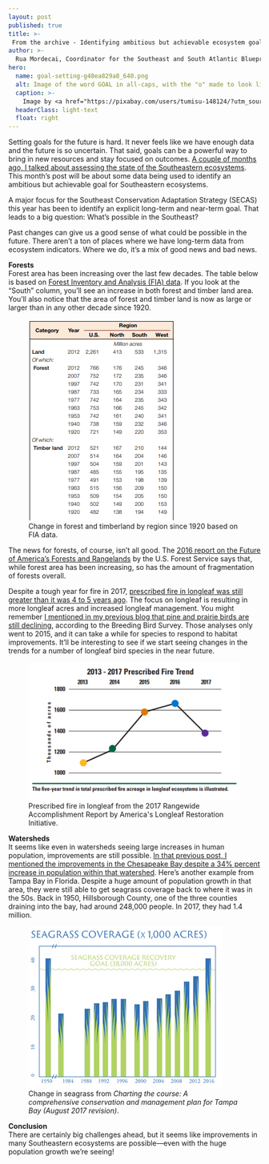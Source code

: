 ```yaml
---
layout: post
published: true
title: >-
 From the archive - Identifying ambitious but achievable ecosystem goals for the Southeast
author: >-
  Rua Mordecai, Coordinator for the Southeast and South Atlantic Blueprints
hero:
  name: goal-setting-g48ea829a8_640.png
  alt: Image of the word GOAL in all-caps, with the "o" made to look like a target and a dart in the middle of it.
  caption: >-
    Image by <a href="https://pixabay.com/users/tumisu-148124/?utm_source=link-attribution&amp;utm_medium=referral&amp;utm_campaign=image&amp;utm_content=1955806">Tumisu</a> from <a href="https://pixabay.com/?utm_source=link-attribution&amp;utm_medium=referral&amp;utm_campaign=image&amp;utm_content=1955806">Pixabay</a>. <a href="https://pixabay.com/service/license/">Pixaby license</a>.
  headerClass: light-text
  float: right
---
```

Setting goals for the future is hard. It never feels like we have enough data and the future is so uncertain. That said, goals can be a powerful way to bring in new resources and stay focused on outcomes. [A couple of months ago, I talked about assessing the state of the Southeastern ecosystems](http://secassoutheast.org/2018/08/06/the-state-of-southeastern-ecosystems.html). This month’s post will be about some data being used to identify an ambitious but achievable goal for Southeastern ecosystems.

A major focus for the Southeast Conservation Adaptation Strategy (SECAS) this year has been to identify an explicit long-term and near-term goal. That leads to a big question: What’s possible in the Southeast?<!--more-->

Past changes can give us a good sense of what could be possible in the future. There aren’t a ton of places where we have long-term data from ecosystem indicators. Where we do, it’s a mix of good news and bad news.

**Forests**  
Forest area has been increasing over the last few decades. The table below is based on [Forest Inventory and Analysis (FIA) data](https://www.fia.fs.fed.us/library/brochures/docs/2012/ForestFacts_1952-2012_English.pdf). If you look at the “South” column, you’ll see an increase in both forest and timber land area. You’ll also notice that the area of forest and timber land is now as large or larger than in any other decade since 1920.

<figure><img src="https://raw.githubusercontent.com/USFWS/secas/gh-pages/images/FIA_forestStats.png" alt="Screenshot of table from FIA report showing the millions of acres of forest and timberland in various U.S. regions from 1920-2012."><figcaption>Change in forest and timberland by region since 1920 based on FIA data.</figcaption></figure>

The news for forests, of course, isn’t all good. The [2016 report on the Future of America’s Forests and Rangelands](https://www.fs.fed.us/research/publications/gtr/gtr_wo94.pdf) by the U.S. Forest Service says that, while forest area has been increasing, so has the amount of fragmentation of forests overall.

Despite a tough year for fire in 2017, [prescribed fire in longleaf was still greater than it was 4 to 5 years ago](http://www.americaslongleaf.org/media/26741/2017-accomplishment-report.pdf). The focus on longleaf is resulting in more longleaf acres and increased longleaf management. You might remember [I mentioned in my previous blog that pine and prairie birds are still declining](http://secassoutheast.org/2018/08/06/the-state-of-southeastern-ecosystems.html), according to the Breeding Bird Survey. Those analyses only went to 2015, and it can take a while for species to respond to habitat improvements. It’ll be interesting to see if we start seeing changes in the trends for a number of longleaf bird species in the near future.

<figure><img src="https://raw.githubusercontent.com/USFWS/secas/gh-pages/images/prescribed_fire_longleaf_2013_2017-4.png" alt="Line graph showing the five year trend in total prescribed acerage in longleaf systems, which increases from 2013-2016 and decreases in 2017."><figcaption>Prescribed fire in longleaf from the 2017 Rangewide Accomplishment Report by America's Longleaf Restoration Initiative.</figcaption></figure>

**Watersheds**  
It seems like even in watersheds seeing large increases in human population, improvements are still possible. [In that previous post, I mentioned the improvements in the Chesapeake Bay despite a 34% percent increase in population within that watershed](http://secassoutheast.org/2018/08/06/the-state-of-southeastern-ecosystems.html). Here’s another example from Tampa Bay in Florida. Despite a huge amount of population growth in that area, they were still able to get seagrass coverage back to where it was in the 50s. Back in 1950, Hillsborough County, one of the three counties draining into the bay, had around 248,000 people. In 2017, they had 1.4 million.

<figure><img src="https://raw.githubusercontent.com/USFWS/secas/gh-pages/images/TampaBay_seagrass.png" alt="Bar chart showing seagrass coverage in thousands of acres from 1950-2016, relative to the seagrass coverage recovery goal of 28,000 acres. The goal was exceeded in 2016 for the first time since 1950 after a regular pattern of increase."><figcaption>Change in seagrass from <i>Charting the course: A comprehensive conservation and management plan for Tampa Bay (August 2017 revision)</i>.</figcaption></figure>

**Conclusion**  
There are certainly big challenges ahead, but it seems like improvements in many Southeastern ecosystems are possible—even with the huge population growth we’re seeing!
